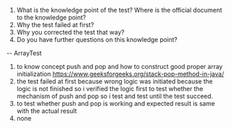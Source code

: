 1. What is the knowledge point of the test? Where is the official document to the knowledge point?
2. Why the test failed at first?
3. Why you corrected the test that way?
4. Do you have further questions on this knowledge point?

-- ArrayTest
1. to know concept push and pop and how to construct good proper array initialization https://www.geeksforgeeks.org/stack-pop-method-in-java/
2. the test failed at first because wrong logic was initiated because the logic is not finished so i verified the logic first to test whether the mechanism of push and pop so i test and test until the test succeed.
3. to test whether push and pop is working and expected result is same with the actual result
4. none
